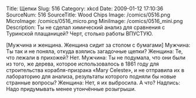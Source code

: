 Title: Щепки 
Slug: 516 
Category: xkcd 
Date: 2009-01-12 17:10:36 
SourceNum: 516 
SourceTitle: Wood Chips 
Image: /comics/0516.png 
MicroImage: /comics/0516_micro.png 
MiniImage: /comics/0516_mini.png 
Description: Ты не сделал химический анализ для сравнения с Туринской плащаницей? Черт, столько работы ВПУСТУЮ. 

[Мужчина и женщина. Женщина сидит за столом с бумагами]
Мужчина: Ты так и не поняла, откуда взялись загадочные щепки? 
Женщина: Те, что лежали в прихожей? Нет.
Мужчина: Ты не подумала, что они были из того, же дерева, которое использовалось в 1861 году для строительства корабля-призрака «Mary Celeste», и не отправила их в лабораторию для анализа, результаты которого подняли бы новые странные вопросы?
Женщина: Нет, я их выбросила. А что?
Надпись: Надо придумывать менее утончённые розыгрыши.